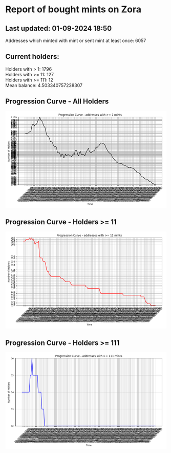 # Report of bought mints on Zora
## Last updated: 01-09-2024 18:50
Addresses which minted with mint or sent mint at least once: 6057

## Current holders:
Holders with > 1: 1796  
Holders with >= 11: 127  
Holders with >= 111: 12  
Mean balance: 4.503340757238307  

## Progression Curve - All Holders
![addresses with >= 1 mint](progression_curve_all.png)
## Progression Curve - Holders >= 11
![addresses with >= 11 mints](progression_curve_gt_11.png)
## Progression Curve - Holders >= 111
![addresses with >= 111 mints](progression_curve_gt_111.png)
